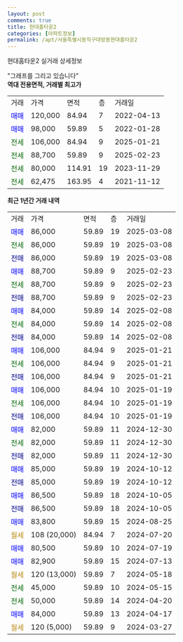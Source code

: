 ```yaml
---
layout: post
comments: true
title: 현대홈타운2
categories: [아파트정보]
permalink: /apt/서울특별시동작구대방동현대홈타운2
---
```


현대홈타운2 실거래 상세정보

<script type="text/javascript">
  google.charts.load('current', {'packages':['line', 'corechart']});
  google.charts.setOnLoadCallback(drawChart);

  function drawChart() {
    var data = new google.visualization.DataTable();
    data.addColumn('date', '거래일');
    data.addColumn('number', "매매");
    data.addColumn('number', "전세");
    data.addColumn('number', "전매");

    data.addRows([[new Date(Date.parse("2025-03-08")), 86000, null, null], [new Date(Date.parse("2025-03-08")), null, 86000, null], [new Date(Date.parse("2025-03-08")), null, null, 86000], [new Date(Date.parse("2025-02-23")), 88700, null, null], [new Date(Date.parse("2025-02-23")), null, 88700, null], [new Date(Date.parse("2025-02-23")), null, null, 88700], [new Date(Date.parse("2025-02-08")), 84000, null, null], [new Date(Date.parse("2025-02-08")), null, 84000, null], [new Date(Date.parse("2025-02-08")), null, null, 84000], [new Date(Date.parse("2025-01-21")), 106000, null, null], [new Date(Date.parse("2025-01-21")), null, 106000, null], [new Date(Date.parse("2025-01-21")), null, null, 106000], [new Date(Date.parse("2025-01-19")), 106000, null, null], [new Date(Date.parse("2025-01-19")), null, 106000, null], [new Date(Date.parse("2025-01-19")), null, null, 106000], [new Date(Date.parse("2024-12-30")), 82000, null, null], [new Date(Date.parse("2024-12-30")), null, 82000, null], [new Date(Date.parse("2024-12-30")), null, null, 82000], [new Date(Date.parse("2024-10-12")), 85000, null, null], [new Date(Date.parse("2024-10-12")), null, null, 85000], [new Date(Date.parse("2024-10-05")), 86500, null, null], [new Date(Date.parse("2024-10-05")), null, null, 86500], [new Date(Date.parse("2024-08-25")), 83800, null, null], [new Date(Date.parse("2024-07-20")), null, null, null], [new Date(Date.parse("2024-07-19")), 80500, null, null], [new Date(Date.parse("2024-07-13")), 82900, null, null], [new Date(Date.parse("2024-05-18")), null, null, null], [new Date(Date.parse("2024-05-15")), null, 45000, null], [new Date(Date.parse("2024-04-20")), null, 50000, null], [new Date(Date.parse("2024-04-17")), 84000, null, null], [new Date(Date.parse("2024-03-27")), null, null, null]]);

    var options = {
      hAxis: {
        format: 'yyyy/MM/dd'
      },    
      lineWidth: 0,
      pointsVisible: true,    
      title: '최근 1년간 유형별 실거래가 분포',
      legend: { position: 'bottom' }
    };

    var formatter = new google.visualization.NumberFormat({pattern:'###,###'} );
    formatter.format(data, 1);
    formatter.format(data, 2);
    
    setTimeout(function() {
        var chart = new google.visualization.LineChart(document.getElementById('columnchart_material'));
        chart.draw(data, (options));
        document.getElementById('loading').style.display = 'none';
    }, 200);
  }
</script>


<div id="loading" style="z-index:20; display: block; margin-left: 0px">"그래프를 그리고 있습니다"</div>
<div id="columnchart_material" style="width: 95%; margin-left: 0px; display: block"></div>
<!-- contents start -->
<b>역대 전용면적, 거래별 최고가</b>
<table class="sortable">
    <tr>
      <td>거래</td>
      <td>가격</td>
      <td>면적</td>
      <td>층</td>
      <td>거래일</td>
    </tr>
        <tr>
          <td><a style="color: blue">매매</a></td>
          <td>120,000</td>
          <td>84.94</td>
          <td>7</td>
          <td>2022-04-13</td>
        </tr>            <tr>
          <td><a style="color: blue">매매</a></td>
          <td>98,000</td>
          <td>59.89</td>
          <td>5</td>
          <td>2022-01-28</td>
        </tr>        
        <tr>
              <td><a style="color: darkgreen">전세</a></td>
              <td>106,000</td>
              <td>84.94</td>
              <td>9</td>
              <td>2025-01-21</td>
            </tr>            <tr>
              <td><a style="color: darkgreen">전세</a></td>
              <td>88,700</td>
              <td>59.89</td>
              <td>9</td>
              <td>2025-02-23</td>
            </tr>            <tr>
              <td><a style="color: darkgreen">전세</a></td>
              <td>80,000</td>
              <td>114.91</td>
              <td>19</td>
              <td>2023-11-29</td>
            </tr>            <tr>
              <td><a style="color: darkgreen">전세</a></td>
              <td>62,475</td>
              <td>163.95</td>
              <td>4</td>
              <td>2021-11-12</td>
            </tr>        
    
</table>

<b>최근 1년간 거래 내역</b>

<table class="sortable">
    <tr>
      <td>거래</td>
      <td>가격</td>
      <td>면적</td>
      <td>층</td>
      <td>거래일</td>
    </tr>
    <tr>
      <td><a style="color: blue">매매</a></td>
      <td>86,000</td>
      <td>59.89</td>
      <td>19</td>
      <td>2025-03-08</td>
    </tr>          <tr>
      <td><a style="color: darkgreen">전세</a></td>
      <td>86,000</td>
      <td>59.89</td>
      <td>19</td>
      <td>2025-03-08</td>
    </tr>          <tr>
      <td><a style="color: darkblue">전매</a></td>
      <td>86,000</td>
      <td>59.89</td>
      <td>19</td>
      <td>2025-03-08</td>
    </tr>          <tr>
      <td><a style="color: blue">매매</a></td>
      <td>88,700</td>
      <td>59.89</td>
      <td>9</td>
      <td>2025-02-23</td>
    </tr>          <tr>
      <td><a style="color: darkgreen">전세</a></td>
      <td>88,700</td>
      <td>59.89</td>
      <td>9</td>
      <td>2025-02-23</td>
    </tr>          <tr>
      <td><a style="color: darkblue">전매</a></td>
      <td>88,700</td>
      <td>59.89</td>
      <td>9</td>
      <td>2025-02-23</td>
    </tr>          <tr>
      <td><a style="color: blue">매매</a></td>
      <td>84,000</td>
      <td>59.89</td>
      <td>14</td>
      <td>2025-02-08</td>
    </tr>          <tr>
      <td><a style="color: darkgreen">전세</a></td>
      <td>84,000</td>
      <td>59.89</td>
      <td>14</td>
      <td>2025-02-08</td>
    </tr>          <tr>
      <td><a style="color: darkblue">전매</a></td>
      <td>84,000</td>
      <td>59.89</td>
      <td>14</td>
      <td>2025-02-08</td>
    </tr>          <tr>
      <td><a style="color: blue">매매</a></td>
      <td>106,000</td>
      <td>84.94</td>
      <td>9</td>
      <td>2025-01-21</td>
    </tr>          <tr>
      <td><a style="color: darkgreen">전세</a></td>
      <td>106,000</td>
      <td>84.94</td>
      <td>9</td>
      <td>2025-01-21</td>
    </tr>          <tr>
      <td><a style="color: darkblue">전매</a></td>
      <td>106,000</td>
      <td>84.94</td>
      <td>9</td>
      <td>2025-01-21</td>
    </tr>          <tr>
      <td><a style="color: blue">매매</a></td>
      <td>106,000</td>
      <td>84.94</td>
      <td>10</td>
      <td>2025-01-19</td>
    </tr>          <tr>
      <td><a style="color: darkgreen">전세</a></td>
      <td>106,000</td>
      <td>84.94</td>
      <td>10</td>
      <td>2025-01-19</td>
    </tr>          <tr>
      <td><a style="color: darkblue">전매</a></td>
      <td>106,000</td>
      <td>84.94</td>
      <td>10</td>
      <td>2025-01-19</td>
    </tr>          <tr>
      <td><a style="color: blue">매매</a></td>
      <td>82,000</td>
      <td>59.89</td>
      <td>11</td>
      <td>2024-12-30</td>
    </tr>          <tr>
      <td><a style="color: darkgreen">전세</a></td>
      <td>82,000</td>
      <td>59.89</td>
      <td>11</td>
      <td>2024-12-30</td>
    </tr>          <tr>
      <td><a style="color: darkblue">전매</a></td>
      <td>82,000</td>
      <td>59.89</td>
      <td>11</td>
      <td>2024-12-30</td>
    </tr>          <tr>
      <td><a style="color: blue">매매</a></td>
      <td>85,000</td>
      <td>59.89</td>
      <td>19</td>
      <td>2024-10-12</td>
    </tr>          <tr>
      <td><a style="color: darkblue">전매</a></td>
      <td>85,000</td>
      <td>59.89</td>
      <td>19</td>
      <td>2024-10-12</td>
    </tr>          <tr>
      <td><a style="color: blue">매매</a></td>
      <td>86,500</td>
      <td>59.89</td>
      <td>18</td>
      <td>2024-10-05</td>
    </tr>          <tr>
      <td><a style="color: darkblue">전매</a></td>
      <td>86,500</td>
      <td>59.89</td>
      <td>18</td>
      <td>2024-10-05</td>
    </tr>          <tr>
      <td><a style="color: blue">매매</a></td>
      <td>83,800</td>
      <td>59.89</td>
      <td>15</td>
      <td>2024-08-25</td>
    </tr>          <tr>
      <td><a style="color: darkgoldenrod">월세</a></td>
      <td>108 (20,000)</td>
      <td>84.94</td>
      <td>7</td>
      <td>2024-07-20</td>
    </tr>          <tr>
      <td><a style="color: blue">매매</a></td>
      <td>80,500</td>
      <td>59.89</td>
      <td>10</td>
      <td>2024-07-19</td>
    </tr>          <tr>
      <td><a style="color: blue">매매</a></td>
      <td>82,900</td>
      <td>59.89</td>
      <td>15</td>
      <td>2024-07-13</td>
    </tr>          <tr>
      <td><a style="color: darkgoldenrod">월세</a></td>
      <td>120 (13,000)</td>
      <td>59.89</td>
      <td>7</td>
      <td>2024-05-18</td>
    </tr>          <tr>
      <td><a style="color: darkgreen">전세</a></td>
      <td>45,000</td>
      <td>59.89</td>
      <td>10</td>
      <td>2024-05-15</td>
    </tr>          <tr>
      <td><a style="color: darkgreen">전세</a></td>
      <td>50,000</td>
      <td>59.89</td>
      <td>14</td>
      <td>2024-04-20</td>
    </tr>          <tr>
      <td><a style="color: blue">매매</a></td>
      <td>84,000</td>
      <td>59.89</td>
      <td>13</td>
      <td>2024-04-17</td>
    </tr>          <tr>
      <td><a style="color: darkgoldenrod">월세</a></td>
      <td>120 (5,000)</td>
      <td>59.89</td>
      <td>9</td>
      <td>2024-03-27</td>
    </tr>      </table>
<!-- contents end -->    

